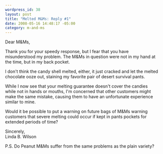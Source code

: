 ```yaml
--- 
wordpress_id: 38
layout: post
title: "Melted M&Ms: Reply #1"
date: 2008-05-16 14:48:17 -05:00
category: m-and-ms
---
```

Dear M&Ms,

Thank you for your speedy response, but I fear that you have misunderstood my problem.  The M&Ms in question were not in my hand at the time, but in my back pocket.

I don't think the candy shell melted, either, it just cracked and let the melted chocolate ooze out, staining my favorite pair of desert survival pants.

While I now see that your melting guarantee doesn't cover the candies while not in hands or mouths, I'm concerned that other customers might make the same mistake, causing them to have an unfortunate experience similar to mine. 

Would it be possible to put a warning on future bags of M&Ms warning customers that severe melting could occur if kept in pants pockets for extended periods of time?

Sincerely,  
Linda B. Wilson

P.S. Do Peanut M&Ms suffer from the same problems as the plain variety?
